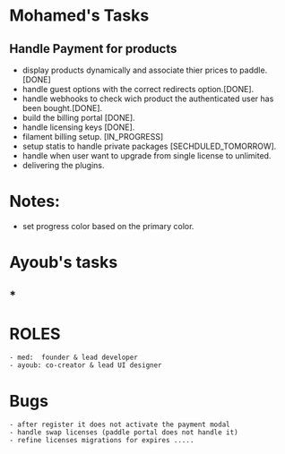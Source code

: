 # Mohamed's Tasks
## Handle Payment for products

- display products dynamically and associate thier prices to paddle.[DONE]
- handle guest options with the correct redirects option.[DONE].
- handle webhooks to check wich product the authenticated user has been bought.[DONE].
- build the billing portal [DONE].
- handle licensing keys [DONE].
- filament billing setup. [IN_PROGRESS]
- setup statis to handle private packages [SECHDULED_TOMORROW].
- handle when user want to upgrade from single license to unlimited.
- delivering the plugins.

# Notes:
- set progress color based on the primary color.

# Ayoub's tasks
## *


# ROLES
    - med:  founder & lead developer 
    - ayoub: co-creator & lead UI designer 

# Bugs 
    - after register it does not activate the payment modal 
    - handle swap licenses (paddle portal does not handle it)
    - refine licenses migrations for expires .....